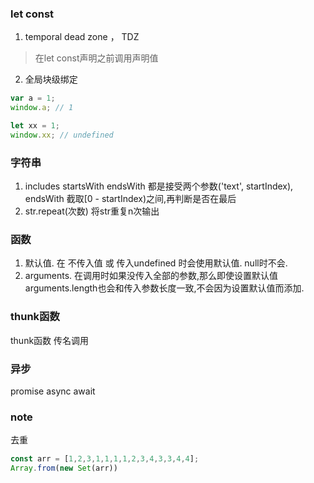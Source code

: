 ### let const
1. temporal dead zone ， TDZ
<!-- > 暂时性死区只是块级绑定的一个独特表现，而另一个独特表现则是在循环时使用它。 <br /> -->
> 在let const声明之前调用声明值

2. 全局块级绑定
```js
var a = 1;
window.a; // 1

let xx = 1;
window.xx; // undefined
```

### 字符串
1. includes startsWith endsWith 都是接受两个参数('text', startIndex), endsWith 截取[0 - startIndex)之间,再判断是否在最后
2. str.repeat(次数)  将str重复n次输出

### 函数
1. 默认值. 在 不传入值 或 传入undefined 时会使用默认值. null时不会.
2. arguments. 在调用时如果没传入全部的参数,那么即使设置默认值 arguments.length也会和传入参数长度一致,不会因为设置默认值而添加.

### thunk函数
thunk函数 传名调用

### 异步
promise
async await

### note
去重
```js
const arr = [1,2,3,1,1,1,1,2,3,4,3,3,4,4];
Array.from(new Set(arr))
```